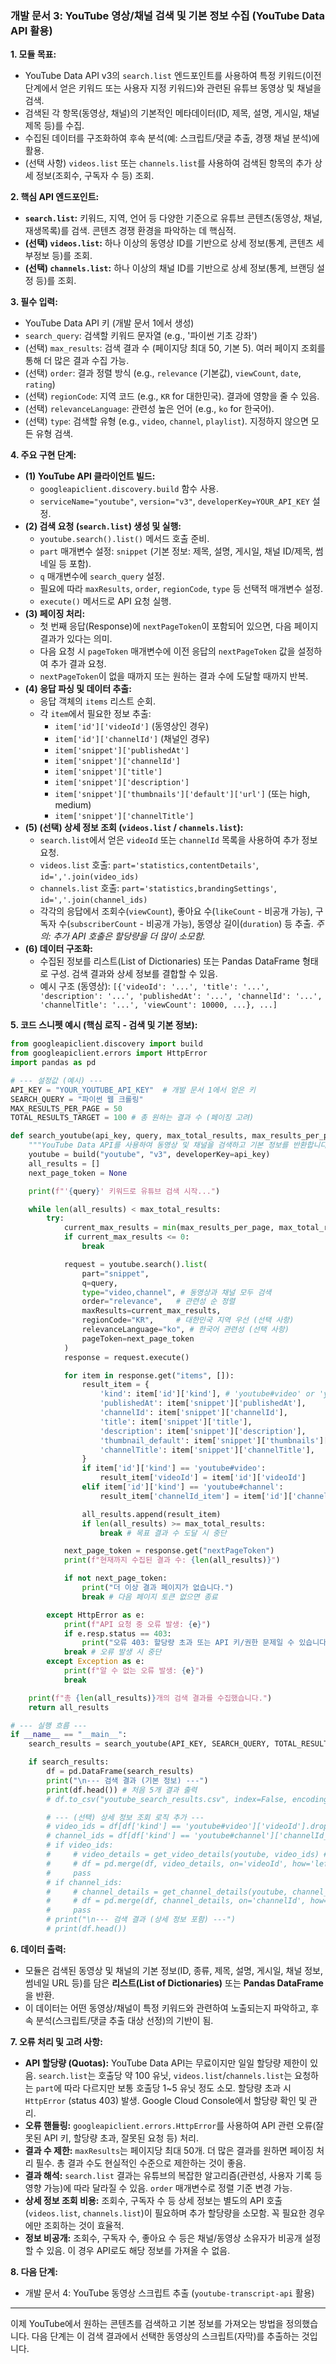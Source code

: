 
### **개발 문서 3: YouTube 영상/채널 검색 및 기본 정보 수집 (YouTube Data API 활용)**

**1. 모듈 목표:**

*   YouTube Data API v3의 `search.list` 엔드포인트를 사용하여 특정 키워드(이전 단계에서 얻은 키워드 또는 사용자 지정 키워드)와 관련된 유튜브 동영상 및 채널을 검색.
*   검색된 각 항목(동영상, 채널)의 기본적인 메타데이터(ID, 제목, 설명, 게시일, 채널 제목 등)를 수집.
*   수집된 데이터를 구조화하여 후속 분석(예: 스크립트/댓글 추출, 경쟁 채널 분석)에 활용.
*   (선택 사항) `videos.list` 또는 `channels.list`를 사용하여 검색된 항목의 추가 상세 정보(조회수, 구독자 수 등) 조회.

**2. 핵심 API 엔드포인트:**

*   **`search.list`:** 키워드, 지역, 언어 등 다양한 기준으로 유튜브 콘텐츠(동영상, 채널, 재생목록)를 검색. 콘텐츠 경쟁 환경을 파악하는 데 핵심적.
*   **(선택) `videos.list`:** 하나 이상의 동영상 ID를 기반으로 상세 정보(통계, 콘텐츠 세부정보 등)를 조회.
*   **(선택) `channels.list`:** 하나 이상의 채널 ID를 기반으로 상세 정보(통계, 브랜딩 설정 등)를 조회.

**3. 필수 입력:**

*   YouTube Data API 키 (개발 문서 1에서 생성)
*   `search_query`: 검색할 키워드 문자열 (e.g., '파이썬 기초 강좌')
*   (선택) `max_results`: 검색 결과 수 (페이지당 최대 50, 기본 5). 여러 페이지 조회를 통해 더 많은 결과 수집 가능.
*   (선택) `order`: 결과 정렬 방식 (e.g., `relevance` (기본값), `viewCount`, `date`, `rating`)
*   (선택) `regionCode`: 지역 코드 (e.g., `KR` for 대한민국). 결과에 영향을 줄 수 있음.
*   (선택) `relevanceLanguage`: 관련성 높은 언어 (e.g., `ko` for 한국어).
*   (선택) `type`: 검색할 유형 (e.g., `video`, `channel`, `playlist`). 지정하지 않으면 모든 유형 검색.

**4. 주요 구현 단계:**

*   **(1) YouTube API 클라이언트 빌드:**
    *   `googleapiclient.discovery.build` 함수 사용.
    *   `serviceName="youtube"`, `version="v3"`, `developerKey=YOUR_API_KEY` 설정.
*   **(2) 검색 요청 (`search.list`) 생성 및 실행:**
    *   `youtube.search().list()` 메서드 호출 준비.
    *   `part` 매개변수 설정: `snippet` (기본 정보: 제목, 설명, 게시일, 채널 ID/제목, 썸네일 등 포함).
    *   `q` 매개변수에 `search_query` 설정.
    *   필요에 따라 `maxResults`, `order`, `regionCode`, `type` 등 선택적 매개변수 설정.
    *   `execute()` 메서드로 API 요청 실행.
*   **(3) 페이징 처리:**
    *   첫 번째 응답(Response)에 `nextPageToken`이 포함되어 있으면, 다음 페이지 결과가 있다는 의미.
    *   다음 요청 시 `pageToken` 매개변수에 이전 응답의 `nextPageToken` 값을 설정하여 추가 결과 요청.
    *   `nextPageToken`이 없을 때까지 또는 원하는 결과 수에 도달할 때까지 반복.
*   **(4) 응답 파싱 및 데이터 추출:**
    *   응답 객체의 `items` 리스트 순회.
    *   각 `item`에서 필요한 정보 추출:
        *   `item['id']['videoId']` (동영상인 경우)
        *   `item['id']['channelId']` (채널인 경우)
        *   `item['snippet']['publishedAt']`
        *   `item['snippet']['channelId']`
        *   `item['snippet']['title']`
        *   `item['snippet']['description']`
        *   `item['snippet']['thumbnails']['default']['url']` (또는 high, medium)
        *   `item['snippet']['channelTitle']`
*   **(5) (선택) 상세 정보 조회 (`videos.list` / `channels.list`):**
    *   `search.list`에서 얻은 `videoId` 또는 `channelId` 목록을 사용하여 추가 정보 요청.
    *   `videos.list` 호출: `part='statistics,contentDetails'`, `id=','.join(video_ids)`
    *   `channels.list` 호출: `part='statistics,brandingSettings'`, `id=','.join(channel_ids)`
    *   각각의 응답에서 조회수(`viewCount`), 좋아요 수(`likeCount` - 비공개 가능), 구독자 수(`subscriberCount` - 비공개 가능), 동영상 길이(`duration`) 등 추출. *주의: 추가 API 호출은 할당량을 더 많이 소모함.*
*   **(6) 데이터 구조화:**
    *   수집된 정보를 리스트(List of Dictionaries) 또는 Pandas DataFrame 형태로 구성. 검색 결과와 상세 정보를 결합할 수 있음.
    *   예시 구조 (동영상): `[{'videoId': '...', 'title': '...', 'description': '...', 'publishedAt': '...', 'channelId': '...', 'channelTitle': '...', 'viewCount': 10000, ...}, ...]`

**5. 코드 스니펫 예시 (핵심 로직 - 검색 및 기본 정보):**

```python
from googleapiclient.discovery import build
from googleapiclient.errors import HttpError
import pandas as pd

# --- 설정값 (예시) ---
API_KEY = "YOUR_YOUTUBE_API_KEY"  # 개발 문서 1에서 얻은 키
SEARCH_QUERY = "파이썬 웹 크롤링"
MAX_RESULTS_PER_PAGE = 50
TOTAL_RESULTS_TARGET = 100 # 총 원하는 결과 수 (페이징 고려)

def search_youtube(api_key, query, max_total_results, max_results_per_page=50):
    """YouTube Data API를 사용하여 동영상 및 채널을 검색하고 기본 정보를 반환합니다."""
    youtube = build("youtube", "v3", developerKey=api_key)
    all_results = []
    next_page_token = None

    print(f"'{query}' 키워드로 유튜브 검색 시작...")

    while len(all_results) < max_total_results:
        try:
            current_max_results = min(max_results_per_page, max_total_results - len(all_results))
            if current_max_results <= 0:
                break

            request = youtube.search().list(
                part="snippet",
                q=query,
                type="video,channel", # 동영상과 채널 모두 검색
                order="relevance",   # 관련성 순 정렬
                maxResults=current_max_results,
                regionCode="KR",     # 대한민국 지역 우선 (선택 사항)
                relevanceLanguage="ko", # 한국어 관련성 (선택 사항)
                pageToken=next_page_token
            )
            response = request.execute()

            for item in response.get("items", []):
                result_item = {
                    'kind': item['id']['kind'], # 'youtube#video' or 'youtube#channel'
                    'publishedAt': item['snippet']['publishedAt'],
                    'channelId': item['snippet']['channelId'],
                    'title': item['snippet']['title'],
                    'description': item['snippet']['description'],
                    'thumbnail_default': item['snippet']['thumbnails']['default']['url'],
                    'channelTitle': item['snippet']['channelTitle'],
                }
                if item['id']['kind'] == 'youtube#video':
                    result_item['videoId'] = item['id']['videoId']
                elif item['id']['kind'] == 'youtube#channel':
                    result_item['channelId_item'] = item['id']['channelId'] # 채널 검색 결과에서는 channelId가 id 아래에도 있음

                all_results.append(result_item)
                if len(all_results) >= max_total_results:
                    break # 목표 결과 수 도달 시 중단

            next_page_token = response.get("nextPageToken")
            print(f"현재까지 수집된 결과 수: {len(all_results)}")

            if not next_page_token:
                print("더 이상 결과 페이지가 없습니다.")
                break # 다음 페이지 토큰 없으면 종료

        except HttpError as e:
            print(f"API 요청 중 오류 발생: {e}")
            if e.resp.status == 403:
                print("오류 403: 할당량 초과 또는 API 키/권한 문제일 수 있습니다.")
            break # 오류 발생 시 중단
        except Exception as e:
            print(f"알 수 없는 오류 발생: {e}")
            break

    print(f"총 {len(all_results)}개의 검색 결과를 수집했습니다.")
    return all_results

# --- 실행 흐름 ---
if __name__ == "__main__":
    search_results = search_youtube(API_KEY, SEARCH_QUERY, TOTAL_RESULTS_TARGET, MAX_RESULTS_PER_PAGE)

    if search_results:
        df = pd.DataFrame(search_results)
        print("\n--- 검색 결과 (기본 정보) ---")
        print(df.head()) # 처음 5개 결과 출력
        # df.to_csv("youtube_search_results.csv", index=False, encoding='utf-8-sig')

        # --- (선택) 상세 정보 조회 로직 추가 ---
        # video_ids = df[df['kind'] == 'youtube#video']['videoId'].dropna().tolist()
        # channel_ids = df[df['kind'] == 'youtube#channel']['channelId_item'].dropna().tolist()
        # if video_ids:
        #     # video_details = get_video_details(youtube, video_ids) # 상세 정보 조회 함수 구현 필요
        #     # df = pd.merge(df, video_details, on='videoId', how='left')
        #     pass
        # if channel_ids:
        #     # channel_details = get_channel_details(youtube, channel_ids) # 상세 정보 조회 함수 구현 필요
        #     # df = pd.merge(df, channel_details, on='channelId', how='left') # Merge 키 주의
        #     pass
        # print("\n--- 검색 결과 (상세 정보 포함) ---")
        # print(df.head())
```

**6. 데이터 출력:**

*   모듈은 검색된 동영상 및 채널의 기본 정보(ID, 종류, 제목, 설명, 게시일, 채널 정보, 썸네일 URL 등)를 담은 **리스트(List of Dictionaries)** 또는 **Pandas DataFrame**을 반환.
*   이 데이터는 어떤 동영상/채널이 특정 키워드와 관련하여 노출되는지 파악하고, 후속 분석(스크립트/댓글 추출 대상 선정)의 기반이 됨.

**7. 오류 처리 및 고려 사항:**

*   **API 할당량 (Quotas):** YouTube Data API는 무료이지만 일일 할당량 제한이 있음. `search.list`는 호출당 약 100 유닛, `videos.list`/`channels.list`는 요청하는 `part`에 따라 다르지만 보통 호출당 1~5 유닛 정도 소모. 할당량 초과 시 `HttpError` (status 403) 발생. Google Cloud Console에서 할당량 확인 및 관리.
*   **오류 핸들링:** `googleapiclient.errors.HttpError`를 사용하여 API 관련 오류(잘못된 API 키, 할당량 초과, 잘못된 요청 등) 처리.
*   **결과 수 제한:** `maxResults`는 페이지당 최대 50개. 더 많은 결과를 원하면 페이징 처리 필수. 총 결과 수도 현실적인 수준으로 제한하는 것이 좋음.
*   **결과 해석:** `search.list` 결과는 유튜브의 복잡한 알고리즘(관련성, 사용자 기록 등 영향 가능)에 따라 달라질 수 있음. `order` 매개변수로 정렬 기준 변경 가능.
*   **상세 정보 조회 비용:** 조회수, 구독자 수 등 상세 정보는 별도의 API 호출(`videos.list`, `channels.list`)이 필요하며 추가 할당량을 소모함. 꼭 필요한 경우에만 조회하는 것이 효율적.
*   **정보 비공개:** 조회수, 구독자 수, 좋아요 수 등은 채널/동영상 소유자가 비공개 설정할 수 있음. 이 경우 API로도 해당 정보를 가져올 수 없음.

**8. 다음 단계:**

*   개발 문서 4: YouTube 동영상 스크립트 추출 (`youtube-transcript-api` 활용)

---

이제 YouTube에서 원하는 콘텐츠를 검색하고 기본 정보를 가져오는 방법을 정의했습니다. 다음 단계는 이 검색 결과에서 선택한 동영상의 스크립트(자막)를 추출하는 것입니다.